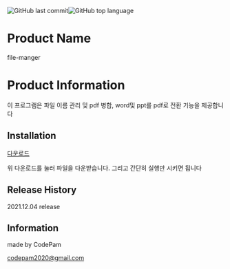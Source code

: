 <img alt="GitHub last commit" src="https://img.shields.io/github/last-commit/codepam2020/file-manager"><img alt="GitHub top language" src="https://img.shields.io/github/languages/top/codepam2020/file-manager">


Product Name
==========

file-manger

# Product Information
이 프로그램은 파일 이름 관리 및 pdf 병합, word및 ppt를 pdf로 전환 기능을 제공합니다

## Installation

[다운로드](https://github.com/codepam2020/file-manager/raw/main/file-manager.exe)

위 다운로드를 눌러 파일을 다운받습니다.
그리고 간단히 실행만 시키면 됩니다



<!-- A few motivating and useful examples of how your product can be used. Spice this up with code blocks and potentially more screenshots.

_For more examples and usage, please refer to the [Wiki][wiki]._

## Development setup

Describe how to install all development dependencies and how to run an automated test-suite of some kind. Potentially do this for multiple platforms. -->



## Release History

2021.12.04 release

<!-- - 0.2.1
  - CHANGE: Update docs (module code remains unchanged)
- 0.2.0
  - CHANGE: Remove `setDefaultXYZ()`
  - ADD: Add `init()`
- 0.1.1
  - FIX: Crash when calling `baz()` (Thanks @GenerousContributorName!)
- 0.1.0
  - The first proper release
  - CHANGE: Rename `foo()` to `bar()`
- 0.0.1
  - Work in progress -->

## Information

made by CodePam

codepam2020@gmail.com

